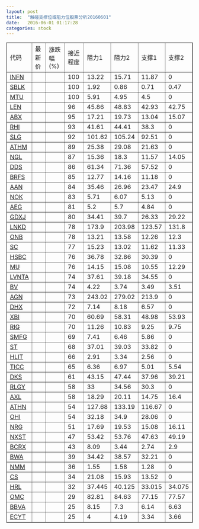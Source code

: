 ```yaml
---
layout: post
title:  "触碰支撑位或阻力位股票分析20160601"
date:   2016-06-01 01:17:28
categories: stock
---
```

<script type="text/javascript">
var stockList = []
stockList.push('gb_infn');
stockList.push('gb_sblk');
stockList.push('gb_mtu');
stockList.push('gb_len');
stockList.push('gb_abx');
stockList.push('gb_rhi');
stockList.push('gb_slg');
stockList.push('gb_athm');
stockList.push('gb_ngl');
stockList.push('gb_dds');
stockList.push('gb_brfs');
stockList.push('gb_aan');
stockList.push('gb_nok');
stockList.push('gb_aeg');
stockList.push('gb_gdxj');
stockList.push('gb_lnkd');
stockList.push('gb_onb');
stockList.push('gb_sc');
stockList.push('gb_hsbc');
stockList.push('gb_mu');
stockList.push('gb_lvnta');
stockList.push('gb_bv');
stockList.push('gb_agn');
stockList.push('gb_dhx');
stockList.push('gb_xbi');
stockList.push('gb_rig');
stockList.push('gb_smfg');
stockList.push('gb_st');
stockList.push('gb_hlit');
stockList.push('gb_ticc');
stockList.push('gb_dks');
stockList.push('gb_rlgy');
stockList.push('gb_axl');
stockList.push('gb_athn');
stockList.push('gb_ohi');
stockList.push('gb_nrg');
stockList.push('gb_nxst');
stockList.push('gb_bcrx');
stockList.push('gb_bwa');
stockList.push('gb_nmm');
stockList.push('gb_cs');
stockList.push('gb_hrl');
stockList.push('gb_omc');
stockList.push('gb_bbva');
stockList.push('gb_ecyt');
</script>
<table border="1">
 <tr>
 <td>代码</td>
 <td>最新价</td>
 <td>涨跌幅(%)</td>
 <td>接近程度</td>
 <td>阻力1</td>
 <td>阻力2</td>
 <td>支撑1</td>
 <td>支撑2</td>
</tr>
  <tr id="infn" class="red">
  <td><a href="http://stock.finance.sina.com.cn/usstock/quotes/INFN.html" target="_blank">INFN</a></td><td></td><td></td><td>100</td><td>13.22</td><td>15.71</td><td>11.87</td><td>0</td></tr>
  <tr id="sblk" class="red">
  <td><a href="http://stock.finance.sina.com.cn/usstock/quotes/SBLK.html" target="_blank">SBLK</a></td><td></td><td></td><td>100</td><td>1.92</td><td>0.86</td><td>0.71</td><td>0.47</td></tr>
  <tr id="mtu" class="red">
  <td><a href="http://stock.finance.sina.com.cn/usstock/quotes/MTU.html" target="_blank">MTU</a></td><td></td><td></td><td>100</td><td>5.91</td><td>4.95</td><td>4.5</td><td>0</td></tr>
  <tr id="len" class="red">
  <td><a href="http://stock.finance.sina.com.cn/usstock/quotes/LEN.html" target="_blank">LEN</a></td><td></td><td></td><td>96</td><td>45.86</td><td>48.83</td><td>42.93</td><td>42.75</td></tr>
  <tr id="abx" class="red">
  <td><a href="http://stock.finance.sina.com.cn/usstock/quotes/ABX.html" target="_blank">ABX</a></td><td></td><td></td><td>95</td><td>17.21</td><td>19.73</td><td>13.04</td><td>15.07</td></tr>
  <tr id="rhi" class="red">
  <td><a href="http://stock.finance.sina.com.cn/usstock/quotes/RHI.html" target="_blank">RHI</a></td><td></td><td></td><td>93</td><td>41.61</td><td>44.41</td><td>38.3</td><td>0</td></tr>
  <tr id="slg" class="red">
  <td><a href="http://stock.finance.sina.com.cn/usstock/quotes/SLG.html" target="_blank">SLG</a></td><td></td><td></td><td>92</td><td>101.62</td><td>105.24</td><td>92.51</td><td>0</td></tr>
  <tr id="athm" class="red">
  <td><a href="http://stock.finance.sina.com.cn/usstock/quotes/ATHM.html" target="_blank">ATHM</a></td><td></td><td></td><td>89</td><td>25.38</td><td>29.08</td><td>21.63</td><td>0</td></tr>
  <tr id="ngl" class="red">
  <td><a href="http://stock.finance.sina.com.cn/usstock/quotes/NGL.html" target="_blank">NGL</a></td><td></td><td></td><td>87</td><td>15.36</td><td>18.3</td><td>11.57</td><td>14.05</td></tr>
  <tr id="dds" class="red">
  <td><a href="http://stock.finance.sina.com.cn/usstock/quotes/DDS.html" target="_blank">DDS</a></td><td></td><td></td><td>86</td><td>61.34</td><td>71.36</td><td>57.52</td><td>0</td></tr>
  <tr id="brfs" class="red">
  <td><a href="http://stock.finance.sina.com.cn/usstock/quotes/BRFS.html" target="_blank">BRFS</a></td><td></td><td></td><td>85</td><td>12.77</td><td>14.16</td><td>11.18</td><td>0</td></tr>
  <tr id="aan" class="green">
  <td><a href="http://stock.finance.sina.com.cn/usstock/quotes/AAN.html" target="_blank">AAN</a></td><td></td><td></td><td>84</td><td>35.46</td><td>26.96</td><td>23.47</td><td>24.9</td></tr>
  <tr id="nok" class="red">
  <td><a href="http://stock.finance.sina.com.cn/usstock/quotes/NOK.html" target="_blank">NOK</a></td><td></td><td></td><td>83</td><td>5.71</td><td>6.07</td><td>5.13</td><td>0</td></tr>
  <tr id="aeg" class="red">
  <td><a href="http://stock.finance.sina.com.cn/usstock/quotes/AEG.html" target="_blank">AEG</a></td><td></td><td></td><td>81</td><td>5.2</td><td>5.7</td><td>4.84</td><td>0</td></tr>
  <tr id="gdxj" class="red">
  <td><a href="http://stock.finance.sina.com.cn/usstock/quotes/GDXJ.html" target="_blank">GDXJ</a></td><td></td><td></td><td>80</td><td>34.41</td><td>39.7</td><td>26.33</td><td>29.22</td></tr>
  <tr id="lnkd" class="green">
  <td><a href="http://stock.finance.sina.com.cn/usstock/quotes/LNKD.html" target="_blank">LNKD</a></td><td></td><td></td><td>78</td><td>173.9</td><td>203.98</td><td>123.57</td><td>131.8</td></tr>
  <tr id="onb" class="red">
  <td><a href="http://stock.finance.sina.com.cn/usstock/quotes/ONB.html" target="_blank">ONB</a></td><td></td><td></td><td>78</td><td>13.21</td><td>13.58</td><td>12.26</td><td>12.3</td></tr>
  <tr id="sc" class="red">
  <td><a href="http://stock.finance.sina.com.cn/usstock/quotes/SC.html" target="_blank">SC</a></td><td></td><td></td><td>77</td><td>15.23</td><td>13.02</td><td>11.62</td><td>11.33</td></tr>
  <tr id="hsbc" class="red">
  <td><a href="http://stock.finance.sina.com.cn/usstock/quotes/HSBC.html" target="_blank">HSBC</a></td><td></td><td></td><td>76</td><td>36.78</td><td>32.86</td><td>30.39</td><td>0</td></tr>
  <tr id="mu" class="green">
  <td><a href="http://stock.finance.sina.com.cn/usstock/quotes/MU.html" target="_blank">MU</a></td><td></td><td></td><td>76</td><td>14.15</td><td>15.08</td><td>10.55</td><td>12.29</td></tr>
  <tr id="lvnta" class="red">
  <td><a href="http://stock.finance.sina.com.cn/usstock/quotes/LVNTA.html" target="_blank">LVNTA</a></td><td></td><td></td><td>74</td><td>37.61</td><td>39.18</td><td>34.55</td><td>0</td></tr>
  <tr id="bv" class="red">
  <td><a href="http://stock.finance.sina.com.cn/usstock/quotes/BV.html" target="_blank">BV</a></td><td></td><td></td><td>74</td><td>4.22</td><td>3.74</td><td>3.49</td><td>3.51</td></tr>
  <tr id="agn" class="red">
  <td><a href="http://stock.finance.sina.com.cn/usstock/quotes/AGN.html" target="_blank">AGN</a></td><td></td><td></td><td>73</td><td>243.02</td><td>279.02</td><td>213.9</td><td>0</td></tr>
  <tr id="dhx" class="red">
  <td><a href="http://stock.finance.sina.com.cn/usstock/quotes/DHX.html" target="_blank">DHX</a></td><td></td><td></td><td>72</td><td>7.14</td><td>8.18</td><td>6.57</td><td>0</td></tr>
  <tr id="xbi" class="red">
  <td><a href="http://stock.finance.sina.com.cn/usstock/quotes/XBI.html" target="_blank">XBI</a></td><td></td><td></td><td>70</td><td>60.69</td><td>58.31</td><td>48.98</td><td>53.93</td></tr>
  <tr id="rig" class="green">
  <td><a href="http://stock.finance.sina.com.cn/usstock/quotes/RIG.html" target="_blank">RIG</a></td><td></td><td></td><td>70</td><td>11.26</td><td>10.83</td><td>9.25</td><td>9.75</td></tr>
  <tr id="smfg" class="red">
  <td><a href="http://stock.finance.sina.com.cn/usstock/quotes/SMFG.html" target="_blank">SMFG</a></td><td></td><td></td><td>69</td><td>7.41</td><td>6.46</td><td>5.86</td><td>0</td></tr>
  <tr id="st" class="red">
  <td><a href="http://stock.finance.sina.com.cn/usstock/quotes/ST.html" target="_blank">ST</a></td><td></td><td></td><td>68</td><td>37.01</td><td>39.03</td><td>33.82</td><td>0</td></tr>
  <tr id="hlit" class="red">
  <td><a href="http://stock.finance.sina.com.cn/usstock/quotes/HLIT.html" target="_blank">HLIT</a></td><td></td><td></td><td>66</td><td>2.91</td><td>3.34</td><td>2.56</td><td>0</td></tr>
  <tr id="ticc" class="green">
  <td><a href="http://stock.finance.sina.com.cn/usstock/quotes/TICC.html" target="_blank">TICC</a></td><td></td><td></td><td>65</td><td>6.36</td><td>6.97</td><td>5.01</td><td>5.54</td></tr>
  <tr id="dks" class="red">
  <td><a href="http://stock.finance.sina.com.cn/usstock/quotes/DKS.html" target="_blank">DKS</a></td><td></td><td></td><td>61</td><td>43.15</td><td>47.44</td><td>37.96</td><td>39.21</td></tr>
  <tr id="rlgy" class="red">
  <td><a href="http://stock.finance.sina.com.cn/usstock/quotes/RLGY.html" target="_blank">RLGY</a></td><td></td><td></td><td>58</td><td>33</td><td>34.56</td><td>30.3</td><td>0</td></tr>
  <tr id="axl" class="green">
  <td><a href="http://stock.finance.sina.com.cn/usstock/quotes/AXL.html" target="_blank">AXL</a></td><td></td><td></td><td>58</td><td>18.29</td><td>20.11</td><td>14.75</td><td>16.4</td></tr>
  <tr id="athn" class="red">
  <td><a href="http://stock.finance.sina.com.cn/usstock/quotes/ATHN.html" target="_blank">ATHN</a></td><td></td><td></td><td>54</td><td>127.68</td><td>133.19</td><td>116.67</td><td>0</td></tr>
  <tr id="ohi" class="red">
  <td><a href="http://stock.finance.sina.com.cn/usstock/quotes/OHI.html" target="_blank">OHI</a></td><td></td><td></td><td>54</td><td>32.18</td><td>34.9</td><td>28.06</td><td>0</td></tr>
  <tr id="nrg" class="green">
  <td><a href="http://stock.finance.sina.com.cn/usstock/quotes/NRG.html" target="_blank">NRG</a></td><td></td><td></td><td>51</td><td>17.69</td><td>19.53</td><td>15.08</td><td>16.11</td></tr>
  <tr id="nxst" class="red">
  <td><a href="http://stock.finance.sina.com.cn/usstock/quotes/NXST.html" target="_blank">NXST</a></td><td></td><td></td><td>47</td><td>53.42</td><td>53.76</td><td>47.63</td><td>49.19</td></tr>
  <tr id="bcrx" class="red">
  <td><a href="http://stock.finance.sina.com.cn/usstock/quotes/BCRX.html" target="_blank">BCRX</a></td><td></td><td></td><td>43</td><td>8.09</td><td>3.44</td><td>2.74</td><td>2.9</td></tr>
  <tr id="bwa" class="red">
  <td><a href="http://stock.finance.sina.com.cn/usstock/quotes/BWA.html" target="_blank">BWA</a></td><td></td><td></td><td>39</td><td>34.42</td><td>38.57</td><td>32.21</td><td>0</td></tr>
  <tr id="nmm" class="red">
  <td><a href="http://stock.finance.sina.com.cn/usstock/quotes/NMM.html" target="_blank">NMM</a></td><td></td><td></td><td>36</td><td>1.55</td><td>1.58</td><td>1.28</td><td>0</td></tr>
  <tr id="cs" class="green">
  <td><a href="http://stock.finance.sina.com.cn/usstock/quotes/CS.html" target="_blank">CS</a></td><td></td><td></td><td>34</td><td>21.08</td><td>15.93</td><td>13.52</td><td>0</td></tr>
  <tr id="hrl" class="green">
  <td><a href="http://stock.finance.sina.com.cn/usstock/quotes/HRL.html" target="_blank">HRL</a></td><td></td><td></td><td>32</td><td>37.445</td><td>40.125</td><td>33.015</td><td>34.075</td></tr>
  <tr id="omc" class="green">
  <td><a href="http://stock.finance.sina.com.cn/usstock/quotes/OMC.html" target="_blank">OMC</a></td><td></td><td></td><td>29</td><td>82.81</td><td>84.63</td><td>77.15</td><td>77.57</td></tr>
  <tr id="bbva" class="green">
  <td><a href="http://stock.finance.sina.com.cn/usstock/quotes/BBVA.html" target="_blank">BBVA</a></td><td></td><td></td><td>25</td><td>8.15</td><td>7.3</td><td>6.14</td><td>6.63</td></tr>
  <tr id="ecyt" class="red">
  <td><a href="http://stock.finance.sina.com.cn/usstock/quotes/ECYT.html" target="_blank">ECYT</a></td><td></td><td></td><td>25</td><td>4</td><td>4.19</td><td>3.34</td><td>3.66</td></tr>
</table>
